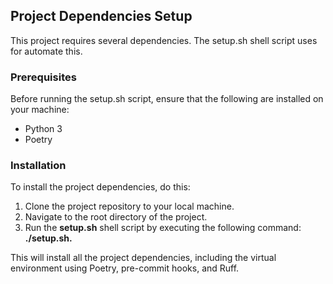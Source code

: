 ## Project Dependencies Setup

This project requires several dependencies. The setup.sh shell script uses for automate this.

### Prerequisites
Before running the setup.sh script, ensure that the following are installed on your machine:

- Python 3
- Poetry
### Installation
To install the project dependencies, do this:

1. Clone the project repository to your local machine.
2. Navigate to the root directory of the project.
3. Run the **setup.sh** shell script by executing the following command: **./setup.sh.**


This will install all the project dependencies, including the virtual environment using Poetry, pre-commit hooks, and Ruff.

